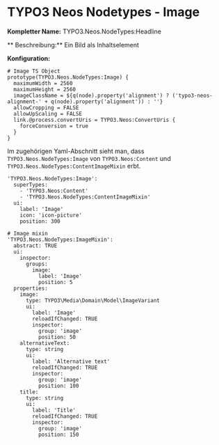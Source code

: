 # TYPO3 Neos Nodetypes - Image

**Kompletter Name:** TYPO3.Neos.NodeTypes:Headline

** Beschreibung:** Ein Bild als Inhaltselement

**Konfiguration:**

```
# Image TS Object
prototype(TYPO3.Neos.NodeTypes:Image) {
  maximumWidth = 2560
  maximumHeight = 2560
  imageClassName = ${q(node).property('alignment') ? ('typo3-neos-alignment-' + q(node).property('alignment')) : ''}
  allowCropping = FALSE
  allowUpScaling = FALSE
  link.@process.convertUris = TYPO3.Neos:ConvertUris {
    forceConversion = true
  }
}
```

Im zugehörigen Yaml-Abschnitt sieht man, dass `TYPO3.Neos.NodeTypes:Image` von `TYPO3.Neos:Content` und `TYPO3.Neos.NodeTypes:ContentImageMixin` erbt.

```
'TYPO3.Neos.NodeTypes:Image':
  superTypes:
    - 'TYPO3.Neos:Content'
    - 'TYPO3.Neos.NodeTypes:ContentImageMixin'
  ui:
    label: 'Image'
    icon: 'icon-picture'
    position: 300

# Image mixin
'TYPO3.Neos.NodeTypes:ImageMixin':
  abstract: TRUE
  ui:
    inspector:
      groups:
        image:
          label: 'Image'
          position: 5
  properties:
    image:
      type: TYPO3\Media\Domain\Model\ImageVariant
      ui:
        label: 'Image'
        reloadIfChanged: TRUE
        inspector:
          group: 'image'
          position: 50
    alternativeText:
      type: string
      ui:
        label: 'Alternative text'
        reloadIfChanged: TRUE
        inspector:
          group: 'image'
          position: 100
    title:
      type: string
      ui:
        label: 'Title'
        reloadIfChanged: TRUE
        inspector:
          group: 'image'
          position: 150
```